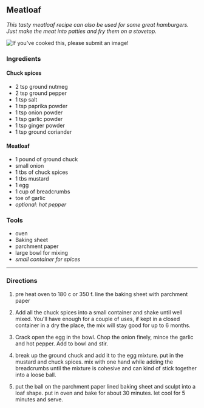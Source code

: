 
## Meatloaf
*This tasty meatloaf recipe can also be used for some great hamburgers. Just make the meat into patties and fry them on a stovetop.*

![If you've cooked this, please submit an image!]()



### Ingredients

#### Chuck spices

* 2 tsp ground nutmeg
* 2 tsp ground pepper
* 1 tsp salt
* 1 tsp paprika powder
* 1 tsp onion powder
* 1 tsp garlic powder
* 1 tsp ginger powder
* 1 tsp ground coriander


#### Meatloaf

* 1 pound of ground chuck
* small onion
* 1 tbs of chuck spices
* 1 tbs mustard
* 1 egg
* 1 cup of breadcrumbs
* toe of garlic
* *optional: hot pepper*


### Tools

* oven
* Baking sheet
* parchment paper
* large bowl for mixing
* *small container for spices*

---



### Directions

1. pre heat oven to 180 c or 350 f. line the baking sheet with parchment paper

2. Add all the chuck spices into a small container and shake until well mixed. You'll have enough for a couple of uses, if kept in a closed container in a dry  the place, the mix will stay good for up to 6 months.

3. Crack open the egg in the bowl. Chop the onion finely, mince the garlic and hot pepper. Add to bowl and stir.

4. break up the ground chuck and add it to the egg mixture. put in the mustard and chuck spices. mix with one hand while adding the breadcrumbs until the mixture is cohesive and can kind of stick together into a loose ball.

5. put the ball on the parchment paper lined baking sheet and sculpt into a loaf shape. put in oven and bake for about 30 minutes. let cool for 5 minutes and serve.


<!-- UrsaPolaris -->
